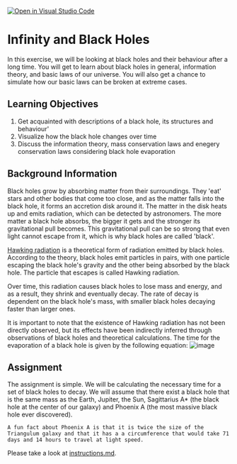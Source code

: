 [![Open in Visual Studio Code](https://classroom.github.com/assets/open-in-vscode-2e0aaae1b6195c2367325f4f02e2d04e9abb55f0b24a779b69b11b9e10269abc.svg)](https://classroom.github.com/online_ide?assignment_repo_id=17985464&assignment_repo_type=AssignmentRepo)
# Infinity and Black Holes
In this exercise, we will be looking at black holes and their behaviour after a long time. You will get to learn about black holes in general, information theory, and basic laws of our universe. You will also get a chance to simulate how our basic laws can be broken at extreme cases.
## Learning Objectives
1. Get acquainted with descriptions of a black hole, its structures and behaviour'
2. Visualize how the black hole changes over time
3. Discuss the information theory, mass conservation laws and enegery conservation laws considering black hole evaporation

## Background Information
Black holes grow by absorbing matter from their surroundings. They 'eat' stars and other bodies that come too close, and as the matter falls into the black hole, it forms an accretion disk around it. The matter in the disk heats up and emits radiation, which can be detected by astronomers. The more matter a black hole absorbs, the bigger it gets and the stronger its gravitational pull becomes. This gravitational pull can be so strong that even light cannot escape from it, which is why black holes are called 'black'.

[Hawking radiation](https://en.wikipedia.org/wiki/Hawking_radiation) is a theoretical form of radiation emitted by black holes. According to the theory, black holes emit particles in pairs, with one particle escaping the black hole's gravity and the other being absorbed by the black hole. The particle that escapes is called Hawking radiation.
 

Over time, this radiation causes black holes to lose mass and energy, and as a result, they shrink and eventually decay. The rate of decay is dependent on the black hole's mass, with smaller black holes decaying faster than larger ones.
 

It is important to note that the existence of Hawking radiation has not been directly observed, but its effects have been indirectly inferred through observations of black holes and theoretical calculations. The time for the evaporation of a black hole is given by the following equation:
![image](images/image.png)
## Assignment
The assignment is simple. We will be calculating the necessary time for a set of black holes to decay. We will assume that there exist a black hole that is the same mass as the Earth, Jupiter, the Sun, Sagittarius A* (the black hole at the center of our galaxy) and Phoenix A (the most massive black hole ever discovered). 
```
A fun fact about Phoenix A is that it is twice the size of the Triangulum galaxy and that it has a a circumference that would take 71 days and 14 hours to travel at light speed.
```

Please take a look at [instructions.md](instructions.md).
  